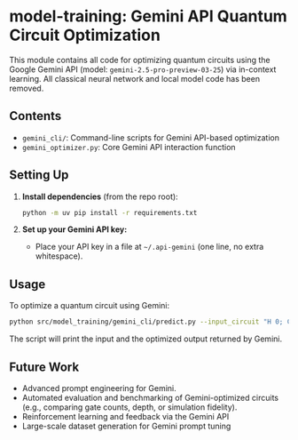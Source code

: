 # model-training: Gemini API Quantum Circuit Optimization

This module contains all code for optimizing quantum circuits using the Google Gemini API (model: `gemini-2.5-pro-preview-03-25`) via in-context learning. All classical neural network and local model code has been removed.

## Contents

- `gemini_cli/`: Command-line scripts for Gemini API-based optimization
- `gemini_optimizer.py`: Core Gemini API interaction function

## Setting Up

1. **Install dependencies** (from the repo root):
   ```bash
   python -m uv pip install -r requirements.txt
   ```

2. **Set up your Gemini API key:**
   - Place your API key in a file at `~/.api-gemini` (one line, no extra whitespace).

## Usage

To optimize a quantum circuit using Gemini:

```bash
python src/model_training/gemini_cli/predict.py --input_circuit "H 0; CNOT 0 1; H 0"
```

The script will print the input and the optimized output returned by Gemini.

## Future Work

- Advanced prompt engineering for Gemini.
- Automated evaluation and benchmarking of Gemini-optimized circuits (e.g., comparing gate counts, depth, or simulation fidelity).
- Reinforcement learning and feedback via the Gemini API
- Large-scale dataset generation for Gemini prompt tuning